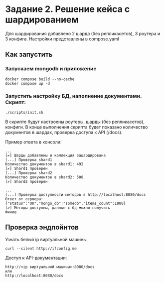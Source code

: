 # Задание 2. Решение кейса с шардированием

Для шардирования добавлено 2 шарда (без репликасетов), 3 роутера и 3 конфига. Настройки представлены в compose.yaml

## Как запустить

### Запускаем mongodb и приложение

```shell
docker compose build --no-cache
docker compose up -d
```

### Запустить настройку БД, наполнение документами. Скрипт:

```shell
./scripts/init.sh
```

В скрипте будут настроены роутеры, шарды (без репликасетов), конфиги. В конце выполнения скрипта будет показано количество документов в шардах, проверка доступа к API (<server>/docs).

Пример ответа в консоли:

```shell
...
[✔] Шарды добавлены и коллекция зашардирована
[...] Проверка shard1
Количество документов в shard1: 492
[✔] Shard1 проверен
[...] Проверка shard2
Количество документов в shard2: 508
[✔] Shard2 проверен
```

```
...
[...] Проверка доступности методов в http://localhost:8080/docs
Ответ от сервера: {"status":"OK","mongo_db":"somedb","items_count":1000}
[✔] Методы доступны, данные с бд можно получить
Финиш

```

## Проверка эндпойнтов

Узнать белый ip виртуальной машины

```shell
curl --silent http://ifconfig.me
```
Доступ к API-документации:

```
http://<ip виртуальной машины>:8080/docs
или
http://localhost:8080/docs
```
